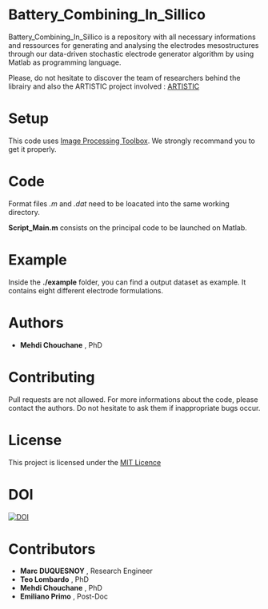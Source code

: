 Battery_Combining_In_Sillico
========================================================

Battery_Combining_In_Sillico is a repository with all necessary
informations and ressources for generating and analysing the electrodes mesostructures through our data-driven stochastic
 electrode generator algorithm by using Matlab as programming language.

Please, do not hesitate to discover the team of researchers behind the librairy and also the ARTISTIC project
 involved : [ARTISTIC](https://www.u-picardie.fr/erc-artistic/?L=0)


Setup
========================================================
This code uses [Image Processing Toolbox](https://fr.mathworks.com/products/image.html).
We strongly recommand you to get it properly.


Code
========================================================
Format files _.m_ and _.dat_ need to be loacated into the same working
directory.

**Script_Main.m** consists on the principal code to be launched on Matlab.


Example
========================================================
Inside the **./example** folder, you can find a output dataset as example.
It contains eight different electrode formulations.


 Authors
 ========================================================
  - **Mehdi Chouchane** , PhD
  
 Contributing 
========================================================

Pull requests are not allowed. For more informations about the code, please
 contact the authors.
 Do not hesitate to ask them if inappropriate bugs occur.
 
 
 License
========================================================

This project is licensed under the [MIT Licence](https://opensource.org/licenses/MIT)

DOI
========================================================
[![DOI](https://zenodo.org/badge/DOI/10.5281/zenodo.3901459.svg)](https://doi.org/10.5281/zenodo.3901459)



Contributors
========================================================
- **Marc DUQUESNOY** , Research Engineer
- **Teo Lombardo** , PhD 
- **Mehdi Chouchane** , PhD
- **Emiliano Primo** , Post-Doc